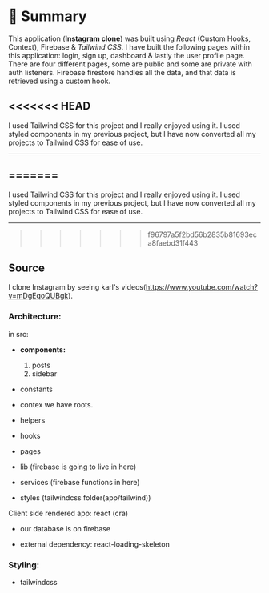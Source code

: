 # 📣 **Summary**

This application (**Instagram clone**) was built using _React_ (Custom Hooks, Context), Firebase & _Tailwind CSS_. I have built the following pages within this application: login, sign up, dashboard & lastly the user profile page. There are four different pages, some are public and some are private with auth listeners. Firebase firestore handles all the data, and that data is retrieved using a custom hook.

<<<<<<< HEAD
---

I used Tailwind CSS for this project and I really enjoyed using it. I used styled components in my previous project, but I have now converted all my projects to Tailwind CSS for ease of use.

---
=======
----------

I used Tailwind CSS for this project and I really enjoyed using it. I used styled components in my previous project, but I have now converted all my projects to Tailwind CSS for ease of use.

-----------
>>>>>>> f96797a5f2bd56b2835b81693eca8faebd31f443

## Source

I clone Instagram by seeing karl's videos(<https://www.youtube.com/watch?v=mDgEqoQUBgk>).

### Architecture:

in src:

- **components:**

  1. posts
  1. sidebar

- constants

- contex we have roots.

- helpers

- hooks

- pages

- lib (firebase is going to live in here)

- services (firebase functions in here)

- styles (tailwindcss folder(app/tailwind))

Client side rendered app: react (cra)

- our database is on firebase

- external dependency: react-loading-skeleton

### **Styling:**

- tailwindcss
